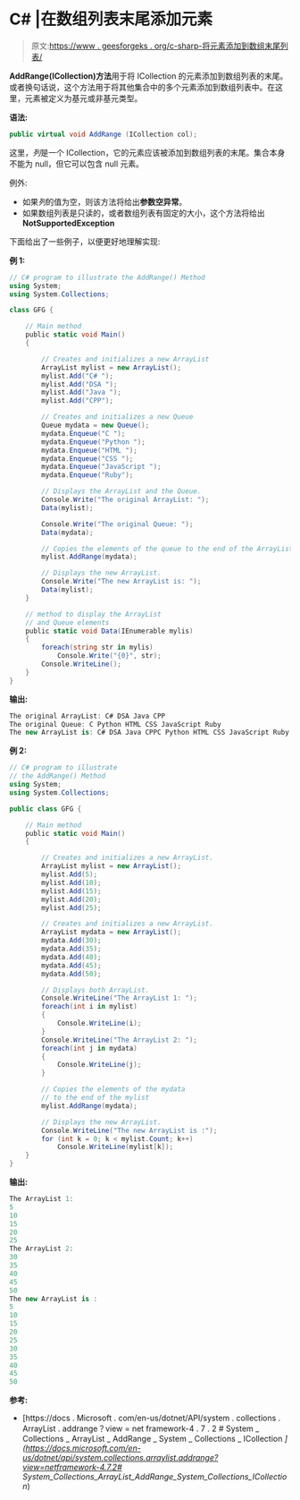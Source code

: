 # C# |在数组列表末尾添加元素

> 原文:[https://www . geesforgeks . org/c-sharp-将元素添加到数组末尾列表/](https://www.geeksforgeeks.org/c-sharp-adding-elements-to-the-end-of-the-arraylist/)

**AddRange(ICollection)方法**用于将 ICollection 的元素添加到数组列表的末尾。或者换句话说，这个方法用于将其他集合中的多个元素添加到数组列表中。在这里，元素被定义为基元或非基元类型。

**语法:**

```cs
public virtual void AddRange (ICollection col);
```

这里，*列*是一个 ICollection，它的元素应该被添加到数组列表的末尾。集合本身不能为 null，但它可以包含 null 元素。

例外:

*   如果*列*的值为空，则该方法将给出**参数空异常**。
*   如果数组列表是只读的，或者数组列表有固定的大小，这个方法将给出 **NotSupportedException**

下面给出了一些例子，以便更好地理解实现:

**例 1:**

```cs
// C# program to illustrate the AddRange() Method
using System;
using System.Collections;

class GFG {

    // Main method
    public static void Main()
    {

        // Creates and initializes a new ArrayList
        ArrayList mylist = new ArrayList();
        mylist.Add("C# ");
        mylist.Add("DSA ");
        mylist.Add("Java ");
        mylist.Add("CPP");

        // Creates and initializes a new Queue
        Queue mydata = new Queue();
        mydata.Enqueue("C ");
        mydata.Enqueue("Python ");
        mydata.Enqueue("HTML ");
        mydata.Enqueue("CSS ");
        mydata.Enqueue("JavaScript ");
        mydata.Enqueue("Ruby");

        // Displays the ArrayList and the Queue.
        Console.Write("The original ArrayList: ");
        Data(mylist);

        Console.Write("The original Queue: ");
        Data(mydata);

        // Copies the elements of the queue to the end of the ArrayList.
        mylist.AddRange(mydata);

        // Displays the new ArrayList.
        Console.Write("The new ArrayList is: ");
        Data(mylist);
    }

    // method to display the ArrayList
    // and Queue elements
    public static void Data(IEnumerable mylis)
    {
        foreach(string str in mylis)
            Console.Write("{0}", str);
        Console.WriteLine();
    }
}
```

**输出:**

```cs
The original ArrayList: C# DSA Java CPP
The original Queue: C Python HTML CSS JavaScript Ruby
The new ArrayList is: C# DSA Java CPPC Python HTML CSS JavaScript Ruby

```

**例 2:**

```cs
// C# program to illustrate 
// the AddRange() Method
using System;
using System.Collections;

public class GFG {

    // Main method
    public static void Main()
    {

        // Creates and initializes a new ArrayList.
        ArrayList mylist = new ArrayList();
        mylist.Add(5);
        mylist.Add(10);
        mylist.Add(15);
        mylist.Add(20);
        mylist.Add(25);

        // Creates and initializes a new ArrayList.
        ArrayList mydata = new ArrayList();
        mydata.Add(30);
        mydata.Add(35);
        mydata.Add(40);
        mydata.Add(45);
        mydata.Add(50);

        // Displays both ArrayList.
        Console.WriteLine("The ArrayList 1: ");
        foreach(int i in mylist)
        {
            Console.WriteLine(i);
        }
        Console.WriteLine("The ArrayList 2: ");
        foreach(int j in mydata)
        {
            Console.WriteLine(j);
        }

        // Copies the elements of the mydata
        // to the end of the mylist
        mylist.AddRange(mydata);

        // Displays the new ArrayList.
        Console.WriteLine("The new ArrayList is :");
        for (int k = 0; k < mylist.Count; k++)
            Console.WriteLine(mylist[k]);
    }
}
```

**输出:**

```cs
The ArrayList 1: 
5
10
15
20
25
The ArrayList 2: 
30
35
40
45
50
The new ArrayList is :
5
10
15
20
25
30
35
40
45
50

```

**参考:**

*   [https://docs . Microsoft . com/en-us/dotnet/API/system . collections . ArrayList . addrange？view = net framework-4 . 7 . 2 # System _ Collections _ ArrayList _ AddRange _ System _ Collections _ ICollection _](https://docs.microsoft.com/en-us/dotnet/api/system.collections.arraylist.addrange?view=netframework-4.7.2# System_Collections_ArrayList_AddRange_System_Collections_ICollection_)